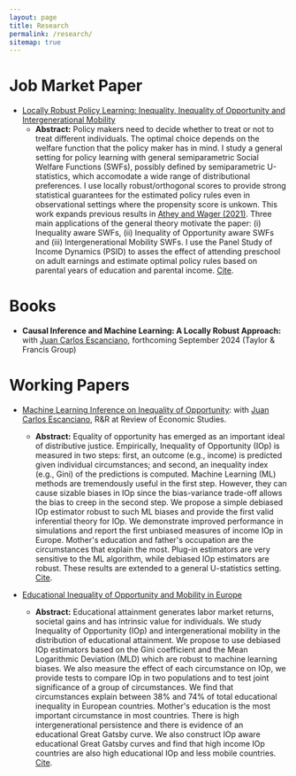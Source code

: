 ```yaml
---
layout: page
title: Research
permalink: /research/
sitemap: true
---
```


# Job Market Paper

  - [Locally Robust Policy Learning: Inequality, Inequality of Opportunity and Intergenerational Mobility](https://raw.githubusercontent.com/joelters/website/gh-pages/assets/LRPL.pdf)
    * **Abstract:** Policy makers need to decide whether to treat or not to treat different individuals. The optimal choice depends on the welfare function that the policy maker has in mind. I study a general setting for policy learning with general semiparametric Social Welfare Functions (SWFs), possibly defined by semiparametric U-statistics, which accomodate a wide range of distributional preferences. I use locally robust/orthogonal scores to provide strong statistical guarantees for the estimated policy rules even in observational settings where the propensity score is unkown. This work expands previous results in [Athey and Wager (2021)](https://onlinelibrary.wiley.com/doi/full/10.3982/ECTA15732?casa_token=99CiM_sMw_oAAAAA%3AARcaTARqPHW8jVpy5hS8hmqvUScCMrEECLoJJyZFPRjQ2-h28qGI6JNiylA7hpkB_KNqfJLojXGHzA). Three main applications of the general theory motivate the paper: (i) Inequality aware SWFs, (ii) Inequality of Opportunity aware SWFs and (iii) Intergenerational Mobility SWFs. I use the Panel Study of Income Dynamics (PSID) to asses the effect of attending preschool on adult earnings and estimate optimal policy rules based on parental years of education and parental income. [Cite](https://raw.githubusercontent.com/joelters/website/gh-pages/assets/cite_LRPL.txt).

# Books

  - **Causal Inference and Machine Learning: A Locally Robust Approach:** with
[Juan Carlos Escanciano](https://sites.google.com/view/juancarlosescanciano/home?authuser=0), forthcoming September 2024 (Taylor & Francis Group)

# Working Papers

  - [Machine Learning Inference on Inequality of Opportunity](https://raw.githubusercontent.com/joelters/website/gh-pages/assets/ML_IOp.pdf): with
[Juan Carlos Escanciano](https://sites.google.com/view/juancarlosescanciano/home?authuser=0), R&R at Review of Economic Studies.
    * **Abstract:** Equality of opportunity has emerged as an important ideal of distributive justice. Empirically, Inequality of Opportunity (IOp) is measured in two steps: first, an outcome (e.g., income) is predicted given individual circumstances; and second, an inequality index (e.g., Gini) of the predictions is computed. Machine Learning (ML) methods are tremendously useful in the first step. However, they can cause sizable biases in IOp since the bias-variance trade-off allows the bias to creep in the second step. We propose a simple debiased IOp estimator robust to such ML biases and provide the first valid inferential theory for IOp. We demonstrate improved performance in simulations and report the first unbiased measures of income IOp in Europe. Mother's education and father's occupation are the circumstances that explain the most. Plug-in estimators are very sensitive to the ML algorithm, while debiased IOp estimators are robust. These results are extended to a general U-statistics setting. [Cite](https://raw.githubusercontent.com/joelters/website/gh-pages/assets/cite_ML_IOp.txt).

  - [Educational Inequality of Opportunity and Mobility in Europe](https://raw.githubusercontent.com/joelters/website/gh-pages/assets/IOp_educ.pdf)
    * **Abstract:** Educational attainment generates labor market returns, societal gains and has intrinsic value for individuals. We study Inequality of Opportunity (IOp) and intergenerational mobility in the distribution of educational attainment. We propose to use debiased IOp estimators based on the Gini coefficient and the Mean Logarithmic Deviation (MLD) which are robust to machine learning biases. We also measure the effect of each circumstance on IOp, we provide tests to compare IOp in two populations and to test joint significance of a group of circumstances. We find that circumstances explain between 38% and 74% of total educational inequality in European countries. Mother's education is the most important circumstance in most countries. There is high intergenerational persistence and there is evidence of an educational Great Gatsby curve. We also construct IOp aware educational Great Gatsby curves and find that high income IOp countries are also high educational IOp and less mobile countries. [Cite](https://raw.githubusercontent.com/joelters/website/gh-pages/assets/cite_IOp_educ.txt).
